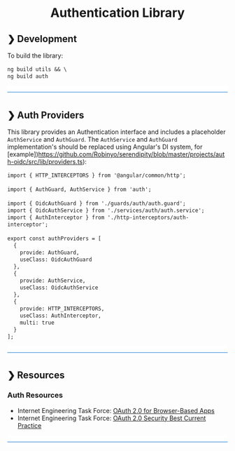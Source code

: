 <h1 align="center">Authentication Library</h1>

## ❯ Development

To build the library:

```
ng build utils && \
ng build auth
```

![divider](../../divider.png)

## ❯ Auth Providers

This library provides an Authentication interface and includes a placeholder `AuthService` and `AuthGuard`.
The `AuthService` and `AuthGuard` implementation's should be replaced using Angular's DI system, for [example])https://github.com/Robinyo/serendipity/blob/master/projects/auth-oidc/src/lib/providers.ts):

```
import { HTTP_INTERCEPTORS } from '@angular/common/http';

import { AuthGuard, AuthService } from 'auth';

import { OidcAuthGuard } from './guards/auth/auth.guard';
import { OidcAuthService } from './services/auth/auth.service';
import { AuthInterceptor } from './http-interceptors/auth-interceptor';

export const authProviders = [
  {
    provide: AuthGuard,
    useClass: OidcAuthGuard
  },
  {
    provide: AuthService,
    useClass: OidcAuthService
  },
  {
    provide: HTTP_INTERCEPTORS,
    useClass: AuthInterceptor,
    multi: true
  }
];
```

![divider](../../divider.png)

## ❯ Resources

### Auth Resources

* Internet Engineering Task Force: [OAuth 2.0 for Browser-Based Apps](https://datatracker.ietf.org/doc/draft-ietf-oauth-browser-based-apps/)
* Internet Engineering Task Force: [OAuth 2.0 Security Best Current Practice](https://datatracker.ietf.org/doc/draft-ietf-oauth-security-topics/)

![divider](../../divider.png)
